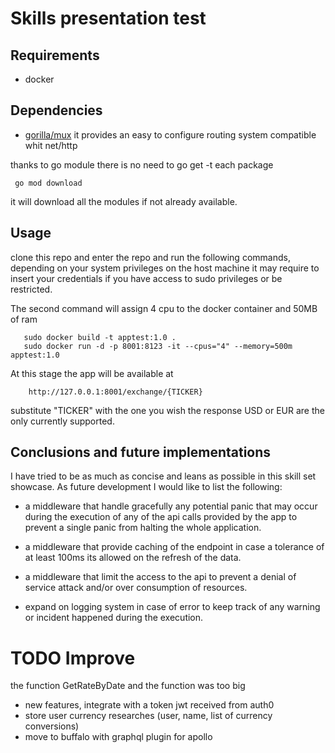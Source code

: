  # Skills presentation test
 
 ## Requirements
 
 - docker
 
 ## Dependencies
 
 - [gorilla/mux](github.com/gorilla/mux) it provides an easy to configure routing system compatible whit net/http
 
 thanks to go module there is no need to go get -t each package
    
 ``` go mod download```
    
 it will download all the modules if not already available.
 
 ## Usage
 
 clone this repo and enter the repo and run the following commands,
 depending on your system privileges on the host machine it may require 
 to insert your credentials if you have access to sudo privileges or
 be restricted.  
 
 The second command will assign 4 cpu to the docker container and 50MB of ram
 
 ```
    sudo docker build -t apptest:1.0 .
    sudo docker run -d -p 8001:8123 -it --cpus="4" --memory=500m apptest:1.0
 ```

At this stage the app will be available at 

```
    http://127.0.0.1:8001/exchange/{TICKER}
```

substitute "TICKER" with the one you wish the response USD or EUR are the only currently supported.


## Conclusions and future implementations

I have tried to be as much as concise and leans as possible in this skill set showcase.
As future development I would like to list the following:

 - a middleware that handle gracefully any potential panic that may occur during the execution
  of any of the api calls provided by the app to prevent a single panic from halting the whole application.
 
 - a middleware that provide caching of the endpoint in case a tolerance of at least 100ms its allowed on the refresh 
   of the data.
 
 - a middleware that limit the access to the api to prevent a denial of service attack and/or over consumption of resources. 
 
 - expand on logging system in case of error to keep track of any warning or incident happened during the execution.


# TODO Improve

the function GetRateByDate and the function was too big
- new features, integrate with a token jwt received from auth0
- store user currency researches (user, name, list of currency conversions)
- move to buffalo with graphql plugin for apollo

